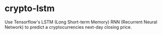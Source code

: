 # crypto-lstm
Use Tensorflow's LSTM (Long Short-term Memory) RNN (Recurrent Neural Network) to predict a cryptocurrencies next-day closing price.
